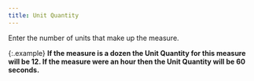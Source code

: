 ```yaml
---
title: Unit Quantity
---
```



Enter the number of units that make up the measure.


{:.example}
**If the measure is a dozen the Unit Quantity  for this measure will be 12. If the measure were an hour then the Unit  Quantity will be 60 seconds.**

